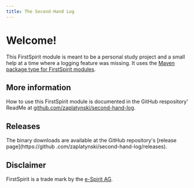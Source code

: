 ```yaml
---
title: The Second-Hand Log
---
```


# Welcome!

This FirstSpirit module is meant to be a personal study project and a small help at a time where a 
logging feature was missing. It uses the
[Maven package type for FirstSpirit modules](https://zaplatynski.github.io/fsm-packagetype/).

## More information

How to use this FirstSpirit module is documented in the GitHub respository' ReadMe
at [github.com/zaplatynski/second-hand-log](https://github.com/zaplatynski/second-hand-log). 


## Releases

The binary downloads are available at the GitHub repository's [release page](https://github
.com/zaplatynski/second-hand-log/releases).

##  Disclaimer

FirstSpirit is a trade mark by the [e-Spirit AG](http://www.e-spirit.com/).
